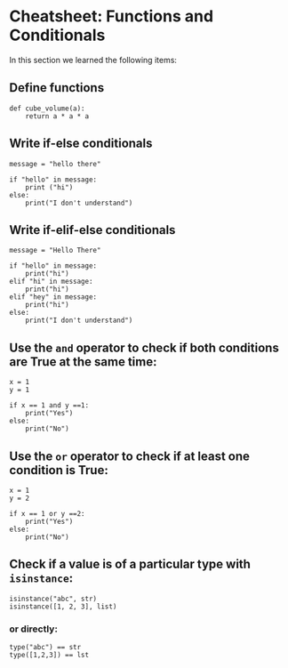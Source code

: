 # Cheatsheet: Functions and Conditionals

In this section we learned the following items:

## Define **functions**

```
def cube_volume(a):
    return a * a * a
```

## Write **if-else conditionals**

```
message = "hello there"

if "hello" in message:
    print ("hi")
else:
    print("I don't understand")
```

## Write **if-elif-else conditionals**

```
message = "Hello There"

if "hello" in message:
    print("hi")
elif "hi" in message:
    print("hi")
elif "hey" in message:
    print("hi")
else:
    print("I don't understand")

```
## Use the ``` and ``` operator to check if **both conditions** are True at the same time:

```
x = 1
y = 1

if x == 1 and y ==1:
    print("Yes")
else:
    print("No")

```

## Use the ``` or ``` operator to check if **at least one condition** is True:

```
x = 1
y = 2

if x == 1 or y ==2:
    print("Yes")
else:
    print("No")

```
## Check if a value is of a particular **type** with ```isinstance```:

```
isinstance("abc", str)
isinstance([1, 2, 3], list)

```
### or directly:

```
type("abc") == str
type([1,2,3]) == lst
```

